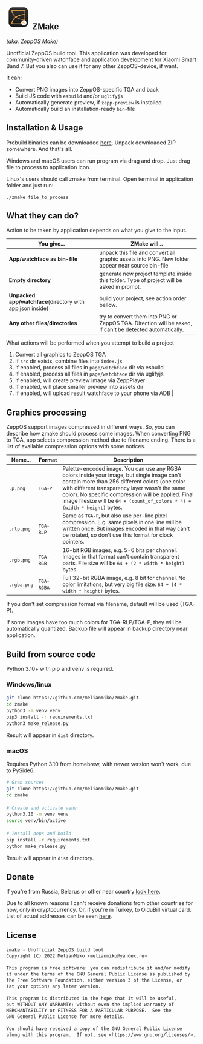 
![Icon](docs/logo_docs.png) ZMake 
--------------------------------

*(aka. ZeppOS Make)*

Unofficial ZeppOS build tool. This application was developed
for community-driven watchface and application development
for Xiaomi Smart Band 7. But you also can use it for any other
ZeppOS-device, if want.

It can:
- Convert PNG images into ZeppOS-specific TGA and back
- Build JS code with `esbuild` and/or `uglifyjs`
- Automatically generate preview, if `zepp-preview` is installed
- Automatically build an installation-ready `bin`-file

Installation & Usage
--------------------

Prebuild binaries can be downloaded 
[here](https://melianmiko.ru/en/zmake).
Unpack downloaded ZIP somewhere. And that's all.

Windows and macOS users can run program via drag and  drop. 
Just drag file to process to application icon.

Linux's users should call zmake from terminal. Open terminal
in application folder and just run:

    ./zmake file_to_process

What they can do?
-----------------

Action to be taken by application depends on what you 
give to the input.

| You give...                                                | ZMake will...                                                                                            |
|------------------------------------------------------------|----------------------------------------------------------------------------------------------------------|
| **App/watchface as bin-file**                              | unpack this file and convert all graphic assets into PNG. New folder appear near source bin-file         |
| **Empty directory**                                        | generate new project template inside this folder. Type of project will be asked in prompt.               |
| **Unpacked app/watchface**(directory with app.json inside) | build your project, see action order bellow.                                                             |
| **Any other files/directories**                            | try to convert them into PNG or ZeppOS TGA. Direction will be asked, if can't be detected automatically. |

What actions will be performed when you attempt to build a project
1.  Convert all graphics to ZeppOS TGA
2.  If `src` dir exists, combine files into `index.js`
3.  If enabled, process all files in `page/watchface` dir via esbuild
4.  If enabled, process all files in `page/watchface` dir via uglifyjs
5.  If enabled, will create preview image via ZeppPlayer
6.  If enabled, will place smaller preview into assets dir
7.  If enabled, will upload result watchface to your phone via ADB |

Graphics processing
----------------------

ZeppOS support images compressed in different ways. 
So, you can describe how zmake should process some 
images. When converting PNG to TGA, app selects 
compression method due to filename ending. There 
is a list of available compression options with 
some notices.

| Name...     | Format     | Description                                                                                                                                                                                                                                                                                                                           |
|-------------|------------|---------------------------------------------------------------------------------------------------------------------------------------------------------------------------------------------------------------------------------------------------------------------------------------------------------------------------------------|
| `.p.png`    | `TGA-P`    | Palette-encoded image. You can use any RGBA colors inside your image, but single image can't contain more than 256 different colors (one color with different transparency layer wasn't the same color). No specific compression will be applied. Final image filesize will be `64 + (count_of_colors * 4) + (width * height)` bytes. |
| `.rlp.png`  | `TGA-RLP`  | Same as `TGA-P`, but also use per-line pixel compression. E.g. same pixels in one line will be written once. But images encoded in that way can't be rotated, so don't use this format for clock pointers.                                                                                                                            |
| `.rgb.png`  | `TGA-RGB`  | 16-bit RGB images, e.g. 5-6 bits per channel. Images in that format can't contain transparent parts. File size will be `64 + (2 * width * height)` bytes.                                                                                                                                                                             |
| `.rgba.png` | `TGA-RGBA` | Full 32-bit RGBA image, e.g. 8 bit for channel. No color limitations, but very big file size: `64 + (4 * width * height)` bytes.                                                                                                                                                                                                      |

If you don't set compression format via filename, default
will be used (TGA-P).

If some images have too much colors for TGA-RLP/TGA-P, they 
will be automatically quantized. Backup file will appear in 
backup directory near application.

Build from source code
-----------------------

Python 3.10+ with pip and venv is required.

### Windows/linux
```bash
git clone https://github.com/melianmiko/zmake.git
cd zmake
python3 -m venv venv
pip3 install -r requirements.txt
python3 make_release.py
```

Result will appear in `dist` directory.

### macOS
Requires Python 3.10 from homebrew, with newer version won't work,
due to PySide6.

```bash
# Grab sources
git clone https://github.com/melianmiko/zmake.git
cd zmake

# Create and activate venv
python3.10 -m venv venv
source venv/bin/active

# Install deps and build
pip install -r requirements.txt
python make_release.py
```

Result will appear in `dist` directory.

Donate
-------

If you're from Russia, Belarus or other near country
[look here](https://melianmiko.ru/donate/).

Due to all known reasons I can't receive donations from
other countries for now, only in cryptocurrency. Or,
if you're in Turkey, to OlduBill virtual card. List
of actual addresses can be seen 
[here](https://melianmiko.ru/en/donate).

License
---------

    zmake - Unofficial ZeppOS build tool
    Copyright (C) 2022 MelianMiko <melianmiko@yandex.ru>

    This program is free software: you can redistribute it and/or modify
    it under the terms of the GNU General Public License as published by
    the Free Software Foundation, either version 3 of the License, or
    (at your option) any later version.

    This program is distributed in the hope that it will be useful,
    but WITHOUT ANY WARRANTY; without even the implied warranty of
    MERCHANTABILITY or FITNESS FOR A PARTICULAR PURPOSE.  See the
    GNU General Public License for more details.

    You should have received a copy of the GNU General Public License
    along with this program.  If not, see <https://www.gnu.org/licenses/>.
